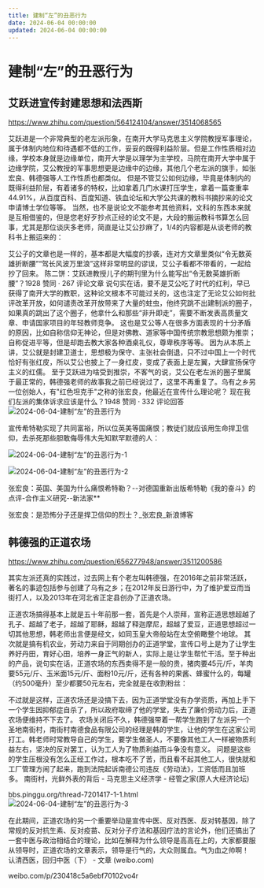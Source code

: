 ```yaml
---
title: 建制“左”的丑恶行为
date: 2024-06-04 00:00:00
updated: 2024-06-04 00:00:00
---
```


# 建制“左”的丑恶行为

## 艾跃进宣传封建思想和法西斯

https://www.zhihu.com/question/564124104/answer/3514068565

艾跃进是一个非常典型的老左派形象，在南开大学马克思主义学院教授军事理论，属于体制内地位和待遇都不低的工作，妥妥的既得利益阶层。但是工作性质相对边缘，学校本身就是边缘单位，南开大学是以理学为主学校，马院在南开大学中属于边缘学院，艾公教授的军事思想更是边缘中的边缘，其他几个老左派的旗手，如张宏良、韩德强等人工作性质也都类似。
但是不管艾公如何边缘，毕竟是体制内的既得利益阶层，有着诸多的特权，比如拿着几门水课打压学生，拿着一篇查重率44.91%，从百度百科、百度知道、铁血论坛和大学公共课的教科书摘抄来的论文申请博士学位等等。
当然，也不是说论文不能参考其他资料，文科的东西本来就是互相借鉴的，但是您老好歹抄点正经的论文不是，大段的搬运教科书算怎么回事，尤其是那位谈庆多老师，简直是让艾公抄麻了，1/4的内容都是从谈老师的教科书上搬运来的：

艾公子的文章也是一样的，基本都是大幅度的抄袭，连对方文章里类似“令无数英雄折断腰”“驾长风波万里浪”这样非常明显的谬误，艾公子看都不带看的，一起给抄了回来。
陈二饼：艾跃进教授儿子的期刊里为什么能写出“令无数英雄折断腰”？1928 赞同 · 267 评论文章
说句实在话，要不是艾公吃了时代的红利，早已获得了南开大学的教职，这种论文根本不可能过关的，这也注定了无论艾公如何批评改革开放，如何谴责改革开放带来了大量的蛀虫，他终究跳不出建制派的圈子，如果真的跳出了这个圈子，他拿什么和那些“非升即走”，需要不断发表高质量文章、申请国家项目的年轻教师竞争。
这也是艾公等人在很多方面表现的十分矛盾的原因，比如自称信仰无神论，但是对佛教、道家等中国传统宗教思想颇为推崇；自称促进平等，但是却跑去教大家各种酒桌礼仪，尊卑秩序等等。
因为从本质上讲，艾公就是封建卫道士，思想极为保守、主张社会倒退，只不过中国上一个时代恰好有张红皮，所以艾公也披上了一身红皮，变成了表面上是左翼，大肆宣扬保守主义的红儒。
至于艾跃进为啥受到推崇，不客气的说，艾公在老左派的圈子里属于最正常的，韩德强老师的故事我之前已经说过了，这里不再重复了。乌有之乡另一位创始人，有"红色坦克手"之称的张宏良，他最近在宣传什么理论呢？
现在我们左派的集体诉求应该是什么？1948 赞同 · 332 评论回答
![2024-06-04-建制“左”的丑恶行为](assets/2024-06-04-建制“左”的丑恶行为.png)

宣传希特勒实现了共同富裕，所以位英美等国痛恨；教徒们就应该用生命捍卫信仰，去杀死那些胆敢侮辱伟大先知默罕默德的人：

![2024-06-04-建制“左”的丑恶行为-1](assets/2024-06-04-建制“左”的丑恶行为-1.png)

![2024-06-04-建制“左”的丑恶行为-2](assets/2024-06-04-建制“左”的丑恶行为-2.png)

张宏良：英国、美国为什么痛恨希特勒？--对德国重新出版希特勒《我的奋斗》的点评-合作主义研究--新法家**

张宏良：是恐怖分子还是捍卫信仰的烈士？_张宏良_新浪博客

## 韩德强的正道农场

https://www.zhihu.com/question/656277948/answer/3511200586

其实左派还真的实践过，过去网上有个老左叫韩德强，在2016年之前非常活跃，著名的事迹包括参与创建了乌有之乡；在2012年反日游行中，为了维护爱豆而当街打人，以及2013年在河北省正定县创办了正道农场。

正道农场搞得基本上就是五十年前那一套，首先是个人崇拜，宣称正道思想超越了孔子、超越了老子，超越了耶稣，超越了释迦摩尼，超越了爱豆，正道思想超过一切其他思想，韩老师出言便是经文，如同玉皇大帝般站在太空俯瞰整个地球。
其次就是搞有机农业，劳动力来自于同期创办的正道学堂，宣传口号上是为了让学生养好丹田，育好心田，培养一身正气的新人，实际上是让学生帮忙干活。至于种出的产品，说句实在话，正道农场的东西卖得不是一般的贵，猪肉要45元/斤，羊肉要55元/斤、玉米面15元/斤、面粉10元/斤，还有各种的果酱、蜂蜜什么的，每罐（约500毫升）至少都要50元左右，完全就是在收割粉丝：

不过就是这样，正道农场还是没搞下去，因为正道学堂没有办学资质，再加上手下一个学生因抑郁症自杀了，所以政府取缔了他的学堂，失去了廉价劳动力后，正道农场便维持不下去了。
农场关闭后不久，韩德强带着一帮学生跑到了左派另一个圣地南街村，南街村南德食品有限公司的经理是韩的学生，让他的学生在这家公司打工。韩老师时常教导自己的学生，要学生做圣人，不要像其他工人一样被物质利益左右，坚决的反对罢工，认为工人为了物质利益而斗争没有意义。
问题是这些的学生压根没有怎么正经工作过，根本吃不了苦，而且看不起其他工人，很快就和工厂管理方闹了起来，跑到法院起诉南德公司违反《劳动法》，工资低而且加班多。
南街村，光鲜外表的背后 - 马克思主义经济学 - 经管之家(原人大经济论坛)

bbs.pinggu.org/thread-7201417-1-1.html
![2024-06-04-建制“左”的丑恶行为-3](assets/2024-06-04-建制“左”的丑恶行为-3.png)

在此期间，正道农场的另一个重要举动是宣传中医、反对西医、反对转基因，除了常规的反对抗生素、反对疫苗、反对分子疗法和基因疗法的言论外，他们还搞出了一套中医与政治相结合的理论，比如在解释为什么领导是高高在上的，大家都要服从领导时，正道农场的文章表示，领导是行气的，大众则属血。气为血之帅啊！
认清西医，回归中医（下） - 文章 (weibo.com)

weibo.com/p/230418c5a6ebf70102vo4r
